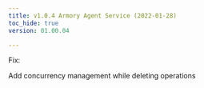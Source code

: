 ```yaml
---
title: v1.0.4 Armory Agent Service (2022-01-28)
toc_hide: true
version: 01.00.04

---
```


Fix:

Add concurrency management while deleting operations
